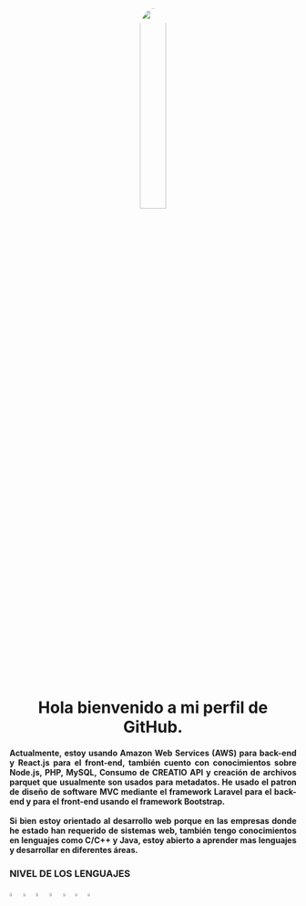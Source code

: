 <div align="center">
  <img  width="30%" style="border-radius: 100%" src="https://media3.giphy.com/media/qgQUggAC3Pfv687qPC/giphy.gif">
</div>
<div id="header" style="text-align: center;">
  <h1 align="center" >Hola bienvenido a mi perfil de GitHub.</h1>
</div>

<div id="badges" style="text-align: justify;">
  <h4>
    Actualmente, estoy usando Amazon Web Services (AWS) para back-end y React.js para el front-end, también cuento con conocimientos sobre Node.js, PHP, MySQL, Consumo de CREATIO API y creación de archivos parquet que usualmente son usados para metadatos. He usado el patron de diseño de software MVC mediante el framework Laravel para el back-end y para el front-end usando el framework Bootstrap.<br><br>
    Si bien estoy orientado al desarrollo web porque en las empresas donde he estado han requerido de sistemas web, también tengo conocimientos en lenguajes como C/C++ y Java, estoy abierto a aprender mas lenguajes y desarrollar en diferentes áreas.
  </h4>
</div>

<div>
  <h3>NIVEL DE LOS LENGUAJES</h3>
  <img width="4%" height="auto" src="https://upload.wikimedia.org/wikipedia/commons/thumb/2/27/PHP-logo.svg/711px-PHP-logo.svg.png">
  
  <img width="3.5%" style="margin-top: 5px;" height="auto" src="https://encrypted-tbn0.gstatic.com/images?q=tbn:ANd9GcSCFmj9qg68AFAx8H7Xo5x20h4Ozi3ug1gXUdKqKnSBUfMdXuOKxMCpV4nsVecAwPNjwPs&usqp=CAU">
  
  <img width="4%" style="margin-top: 5px;" height="auto" src="https://e7.pngegg.com/pngimages/747/798/png-clipart-mysql-mysql.png">
  
  <img width="4%" style="margin-top: 5px;" height="auto" src="https://encrypted-tbn0.gstatic.com/images?q=tbn:ANd9GcQpngGRjYX1ca7qAADU3K6eGLj7ShQE3L2otdzfryl_Y9Ht2QRoQKYQbsXd36XIxMbYOw0&usqp=CAU">
 
  <img width="3.5%" style="margin-top: 5px;" height="auto" src="https://upload.wikimedia.org/wikipedia/commons/thumb/d/d5/CSS3_logo_and_wordmark.svg/1200px-CSS3_logo_and_wordmark.svg.png">
 
  <img width="3.5%" style="margin-top: 5px;" height="auto" src="https://upload.wikimedia.org/wikipedia/commons/thumb/1/18/ISO_C%2B%2B_Logo.svg/1200px-ISO_C%2B%2B_Logo.svg.png">
  
  <img width="3.5%" style="margin-top: 5px;" height="auto" src="https://upload.wikimedia.org/wikipedia/en/thumb/3/30/Java_programming_language_logo.svg/1200px-Java_programming_language_logo.svg.png">
  
</div>
